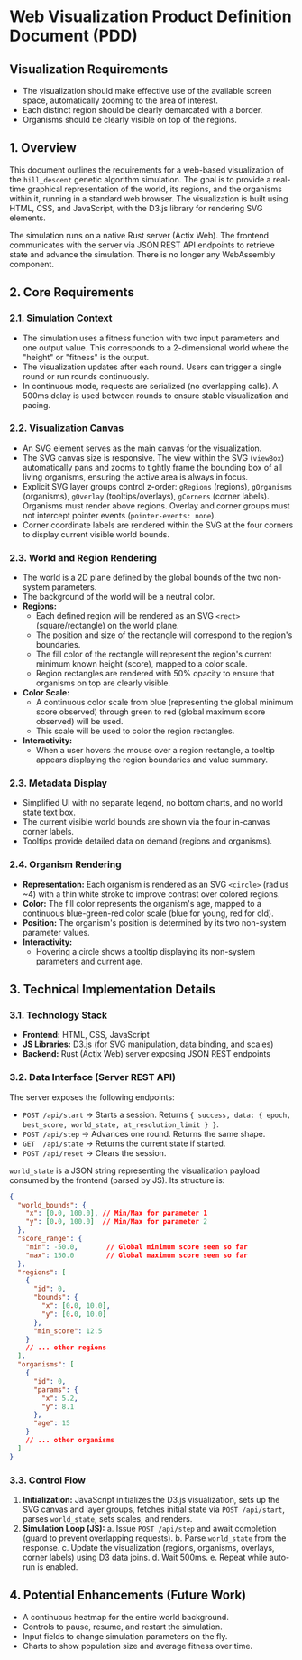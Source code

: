 # Web Visualization Product Definition Document (PDD)

## Visualization Requirements

- The visualization should make effective use of the available screen space, automatically zooming to the area of interest.
- Each distinct region should be clearly demarcated with a border.
- Organisms should be clearly visible on top of the regions.

## 1. Overview

This document outlines the requirements for a web-based visualization of the `hill_descent` genetic algorithm simulation. The goal is to provide a real-time graphical representation of the world, its regions, and the organisms within it, running in a standard web browser. The visualization is built using HTML, CSS, and JavaScript, with the D3.js library for rendering SVG elements.

The simulation runs on a native Rust server (Actix Web). The frontend communicates with the server via JSON REST API endpoints to retrieve state and advance the simulation. There is no longer any WebAssembly component.

## 2. Core Requirements

### 2.1. Simulation Context

*   The simulation uses a fitness function with two input parameters and one output value. This corresponds to a 2-dimensional world where the "height" or "fitness" is the output.
*   The visualization updates after each round. Users can trigger a single round or run rounds continuously.
*   In continuous mode, requests are serialized (no overlapping calls). A 500ms delay is used between rounds to ensure stable visualization and pacing.

### 2.2. Visualization Canvas

*   An SVG element serves as the main canvas for the visualization.
*   The SVG canvas size is responsive. The view within the SVG (`viewBox`) automatically pans and zooms to tightly frame the bounding box of all living organisms, ensuring the active area is always in focus.
*   Explicit SVG layer groups control z-order: `gRegions` (regions), `gOrganisms` (organisms), `gOverlay` (tooltips/overlays), `gCorners` (corner labels). Organisms must render above regions. Overlay and corner groups must not intercept pointer events (`pointer-events: none`).
*   Corner coordinate labels are rendered within the SVG at the four corners to display current visible world bounds.

### 2.3. World and Region Rendering

*   The world is a 2D plane defined by the global bounds of the two non-system parameters.
*   The background of the world will be a neutral color.
*   **Regions:**
    *   Each defined region will be rendered as an SVG `<rect>` (square/rectangle) on the world plane.
    *   The position and size of the rectangle will correspond to the region's boundaries.
    *   The fill color of the rectangle will represent the region's current minimum known height (score), mapped to a color scale.
    *   Region rectangles are rendered with 50% opacity to ensure that organisms on top are clearly visible.
*   **Color Scale:**
    *   A continuous color scale from blue (representing the global minimum score observed) through green to red (global maximum score observed) will be used.
    *   This scale will be used to color the region rectangles.
*   **Interactivity:**
    *   When a user hovers the mouse over a region rectangle, a tooltip appears displaying the region boundaries and value summary.

### 2.3. Metadata Display

*   Simplified UI with no separate legend, no bottom charts, and no world state text box.
*   The current visible world bounds are shown via the four in-canvas corner labels.
*   Tooltips provide detailed data on demand (regions and organisms).

### 2.4. Organism Rendering

*   **Representation:** Each organism is rendered as an SVG `<circle>` (radius ~4) with a thin white stroke to improve contrast over colored regions.
*   **Color:** The fill color represents the organism's age, mapped to a continuous blue-green-red color scale (blue for young, red for old).
*   **Position:** The organism's position is determined by its two non-system parameter values.
*   **Interactivity:**
    *   Hovering a circle shows a tooltip displaying its non-system parameters and current age.

## 3. Technical Implementation Details

### 3.1. Technology Stack

*   **Frontend:** HTML, CSS, JavaScript
*   **JS Libraries:** D3.js (for SVG manipulation, data binding, and scales)
*   **Backend:** Rust (Actix Web) server exposing JSON REST endpoints

### 3.2. Data Interface (Server REST API)

The server exposes the following endpoints:

*   `POST /api/start` → Starts a session. Returns `{ success, data: { epoch, best_score, world_state, at_resolution_limit } }`.
*   `POST /api/step` → Advances one round. Returns the same shape.
*   `GET  /api/state` → Returns the current state if started.
*   `POST /api/reset` → Clears the session.

`world_state` is a JSON string representing the visualization payload consumed by the frontend (parsed by JS). Its structure is:

```json
{
  "world_bounds": {
    "x": [0.0, 100.0], // Min/Max for parameter 1
    "y": [0.0, 100.0]  // Min/Max for parameter 2
  },
  "score_range": {
    "min": -50.0,       // Global minimum score seen so far
    "max": 150.0        // Global maximum score seen so far
  },
  "regions": [
    {
      "id": 0,
      "bounds": {
        "x": [0.0, 10.0],
        "y": [0.0, 10.0]
      },
      "min_score": 12.5
    }
    // ... other regions
  ],
  "organisms": [
    {
      "id": 0,
      "params": {
        "x": 5.2,
        "y": 8.1
      },
      "age": 15
    }
    // ... other organisms
  ]
}
```

### 3.3. Control Flow

1.  **Initialization:** JavaScript initializes the D3.js visualization, sets up the SVG canvas and layer groups, fetches initial state via `POST /api/start`, parses `world_state`, sets scales, and renders.
2.  **Simulation Loop (JS):**
    a. Issue `POST /api/step` and await completion (guard to prevent overlapping requests).
    b. Parse `world_state` from the response.
    c. Update the visualization (regions, organisms, overlays, corner labels) using D3 data joins.
    d. Wait 500ms.
    e. Repeat while auto-run is enabled.

## 4. Potential Enhancements (Future Work)

*   A continuous heatmap for the entire world background.
*   Controls to pause, resume, and restart the simulation.
*   Input fields to change simulation parameters on the fly.
*   Charts to show population size and average fitness over time.
